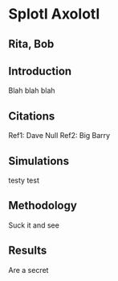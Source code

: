 # Splotl Axolotl
## Rita, Bob
## Introduction

Blah blah blah

## Citations
Ref1: Dave Null
Ref2: Big Barry

## Simulations

testy test

## Methodology

Suck it and see


## Results

Are a secret
